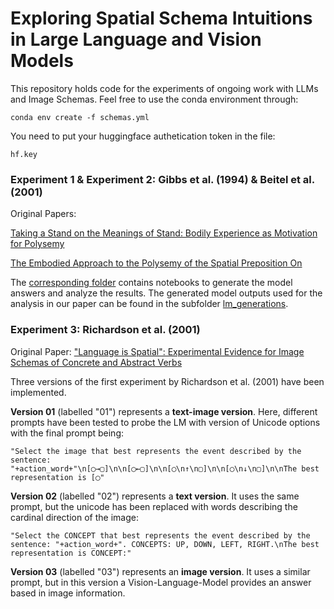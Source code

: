 # Exploring Spatial Schema Intuitions in Large Language and Vision Models

This repository holds code for the experiments of ongoing work with LLMs and Image Schemas. Feel free to use the conda environment through:

`conda env create -f schemas.yml`

You need to put your huggingface authetication token in the file:

`hf.key`

### Experiment 1 & Experiment 2: Gibbs  et al. (1994) & Beitel et al. (2001)

Original Papers:

[Taking a Stand on the Meanings of Stand: Bodily Experience as Motivation for Polysemy](https://doi.org/10.1093/jos/11.4.231)

[The Embodied Approach to the Polysemy of the Spatial Preposition On](https://doi.org/10.1075/cilt.177.11bei)


The [corresponding folder](https://github.com/PhilWicke/Image-Schemas-in-LLMs/tree/main/src/gibbs%3Abeitel%20experiments) contains notebooks to generate the model answers and analyze the results. The generated model outputs used for the analysis in our paper can be found in the subfolder [lm_generations](https://github.com/PhilWicke/Image-Schemas-in-LLMs/tree/main/src/gibbs%3Abeitel%20experiments/lm_generations).  


### Experiment 3: Richardson et al. (2001)

Original Paper: ["Language is Spatial": Experimental Evidence for Image Schemas of Concrete and Abstract
Verbs](https://escholarship.org/content/qt9vs820bx/qt9vs820bx.pdf)

Three versions of the first experiment by Richardson et al. (2001) have been implemented. 


**Version 01** (labelled "01") represents a **text-image version**. Here, different prompts have been tested to probe the LM with version of Unicode options with the final prompt being:

`"Select the image that best represents the event described by the sentence: "+action_word+"\n[◯→▢]\n\n[◯←▢]\n\n[◯\n↑\n▢]\n\n[◯\n↓\n▢]\n\nThe best representation is [◯"`

**Version 02** (labelled "02") represents a **text version**. It uses the same prompt, but the unicode has been replaced with words describing the cardinal direction of the image:

`"Select the CONCEPT that best represents the event described by the sentence: "+action_word+". CONCEPTS: UP, DOWN, LEFT, RIGHT.\nThe best representation is CONCEPT:"`

**Version 03** (labelled "03") represents an **image version**. It uses a similar prompt, but in this version a Vision-Language-Model provides an answer based in image information.
